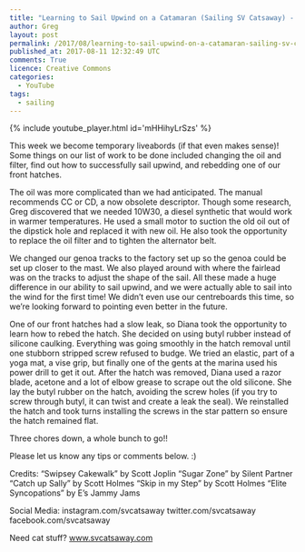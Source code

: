 ```yaml
---
title: "Learning to Sail Upwind on a Catamaran (Sailing SV Catsaway) - Ep. 09"
author: Greg
layout: post
permalink: /2017/08/learning-to-sail-upwind-on-a-catamaran-sailing-sv-catsaway-ep-09
published_at: 2017-08-11 12:32:49 UTC
comments: True
licence: Creative Commons
categories:
  - YouTube
tags:
  - sailing
---
```


{% include youtube_player.html id='mHHihyLrSzs' %}




This week we become temporary liveabords (if that even makes sense)!  Some things on our list of work to be done included changing the oil and filter, find out how to successfully sail upwind, and rebedding one of our front hatches.  

The oil was more complicated than we had anticipated.  The manual recommends CC or CD, a now obsolete descriptor.  Though some research, Greg discovered that we needed 10W30, a diesel synthetic that would work in warmer temperatures.  He used a small motor to suction the old oil out of the dipstick hole and replaced it with new oil.  He also took the opportunity to replace the oil filter and to tighten the alternator belt.

We changed our genoa tracks to the factory set up so the genoa could be set up closer to the mast.  We also played around with where the fairlead was on the tracks to adjust the shape of the sail.  All these made a huge difference in our ability to sail upwind, and we were actually able to sail into the wind for the first time!  We didn’t even use our centreboards this time, so we’re looking forward to pointing even better in the future.

One of our front hatches had a slow leak, so Diana took the opportunity to learn how to rebed the hatch.  She decided on using butyl rubber instead of silicone caulking.  Everything was going smoothly in the hatch removal until one stubborn stripped screw refused to budge.  We tried an elastic, part of a yoga mat, a vise grip, but finally one of the gents at the marina used his power drill to get it out.  After the hatch was removed, Diana used a razor blade, acetone and a lot of elbow grease to scrape out the old silicone.  She lay the butyl rubber on the hatch, avoiding the screw holes (if you try to screw through butyl, it can twist and create a leak the seal).  We reinstalled the hatch and took turns installing the screws in the star pattern so ensure the hatch remained flat.

Three chores down, a whole bunch to go!!

Please let us know any tips or comments below. :)

Credits:
“Swipsey Cakewalk” by Scott Joplin
“Sugar Zone” by Silent Partner
“Catch up Sally” by Scott Holmes
“Skip in my Step” by Scott Holmes
“Elite Syncopations” by E’s Jammy Jams

Social Media:
instagram.com/svcatsaway
twitter.com/svcatsaway
facebook.com/svcatsaway

Need cat stuff?  www.svcatsaway.com

